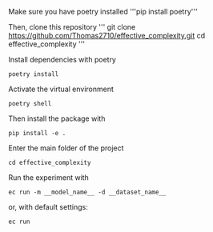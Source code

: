 Make sure you have poetry installed
'''pip install poetry'''

Then, clone this repository
'''
git clone https://github.com/Thomas2710/effective_complexity.git
cd effective_complexity
'''

Install dependencies with poetry
```
poetry install
```
Activate the virtual environment
```
poetry shell
```
Then install the package with 
```
pip install -e .
```

Enter the main folder of the project
```
cd effective_complexity
```

Run the experiment with 
```
ec run -m __model_name__ -d __dataset_name__
```

or, with default settings:
```
ec run
```
